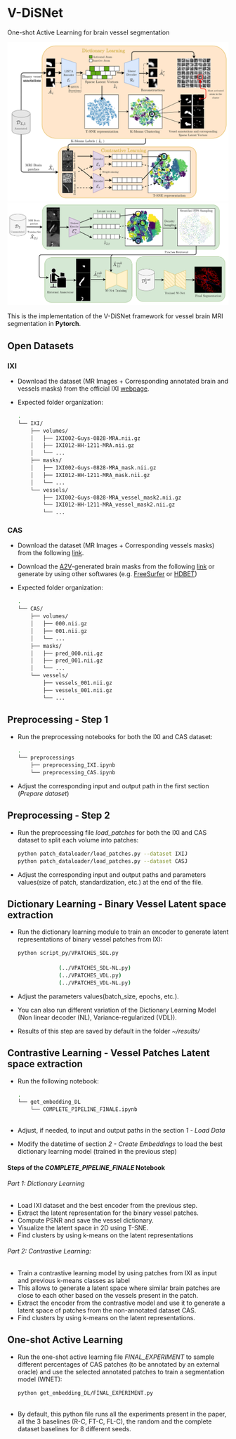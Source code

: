 # V-DiSNet
One-shot Active Learning for brain vessel segmentation

<img src="imgs/Pipeline-1.png" >

<img src="imgs/Pipeline-2.png" >

This is the implementation of the V-DiSNet framework for vessel brain MRI segmentation in **Pytorch**.

## Open Datasets

### IXI

- Download the dataset (MR Images + Corresponding annotated brain and vessels masks) from the official IXI [webpage](https://brain-development.org/ixi-dataset).
- Expected folder organization:

    ```bash
    .
    └── IXI/
        ├── volumes/
        │   ├── IXI002-Guys-0828-MRA.nii.gz
        │   ├── IXI012-HH-1211-MRA.nii.gz
        │   └── ...
        ├── masks/
        │   ├── IXI002-Guys-0828-MRA_mask.nii.gz
        │   ├── IXI012-HH-1211-MRA_mask.nii.gz
        │   └── ...
        └── vessels/
            ├── IXI002-Guys-0828-MRA_vessel_mask2.nii.gz
            └── IXI012-HH-1211-MRA_vessel_mask2.nii.gz
            └── ...
    ```

### CAS

- Download the dataset (MR Images + Corresponding vessels masks) from the following [link](https://codalab.lisn.upsaclay.fr/competitions/9804).
- Download the [A2V](linktoA2V.it)-generated brain masks from the following [link](linktoA2V.it) or generate by using other softwares (e.g. [FreeSurfer](https://surfer.nmr.mgh.harvard.edu/) or [HDBET](https://github.com/MIC-DKFZ/HD-BET))
- Expected folder organization:

    ```bash
    .
    └── CAS/
        ├── volumes/
        │   ├── 000.nii.gz
        │   ├── 001.nii.gz
        │   └── ...
        ├── masks/
        │   ├── pred_000.nii.gz
        │   ├── pred_001.nii.gz
        │   └── ...
        └── vessels/
            ├── vessels_001.nii.gz
            ├── vessels_001.nii.gz
            └── ...
    ```

    


## Preprocessing - Step 1
    
- Run the preprocessing notebooks for both the IXI and CAS dataset:

    ```bash
    .
    └── preprocessings
        ├── preprocessing_IXI.ipynb
        └── preprocessing_CAS.ipynb
    ```
- Adjust the corresponding input and output path in the first section (*Prepare dataset*)

## Preprocessing - Step 2
    
- Run the preprocessing file *load_patches* for both the IXI and CAS dataset to split each volume into patches:

    ```bash
    python patch_dataloader/load_patches.py --dataset IXIJ
    python patch_dataloader/load_patches.py --dataset CASJ
    ```
- Adjust the corresponding input and output paths and parameters values(size of patch, standardization, etc.) at the end of the file.


## Dictionary Learning - Binary Vessel Latent space extraction
    
- Run the dictionary learning module to train an encoder to generate latent representations of binary vessel patches from IXI:

    ```bash
    python script_py/VPATCHES_SDL.py
    
                 (../VPATCHES_SDL-NL.py)
                 (../VPATCHES_VDL.py)
                 (../VPATCHES_VDL-NL.py)
    ```
- Adjust the parameters values(batch_size, epochs, etc.).
- You can also run different variation of the Dictionary Learning Model (Non linear decoder (NL), Variance-regularized (VDL)).
- Results of this step are saved by default in the folder *~/results/*
## Contrastive Learning - Vessel Patches Latent space extraction
    
- Run the following notebook: 

    ```bash
    .
    └── get_embedding_DL
        └── COMPLETE_PIPELINE_FINALE.ipynb
         
    ```
- Adjust, if needed, to input and output paths in the section *1 - Load Data*
- Modify the datetime of section *2 - Create Embeddings* to load the best dictionary learning model (trained in the previous step)

#### Steps of the *COMPLETE_PIPELINE_FINALE* Notebook

###### Part 1: Dictionary Learning
- Load IXI dataset and the best encoder from the previous step.
- Extract the latent representation for the binary vessel patches.
- Compute PSNR and save the vessel dictionary.
- Visualize the latent space in 2D using T-SNE.
- Find clusters by using k-means on the latent representations 

###### Part 2: Contrastive Learning:
- Train a contrastive learning model by using patches from IXI as input and previous k-means classes as label
- This allows to generate a latent space where similar brain patches are close to each other based on the vessels present in the patch.
- Extract the encoder from the contrastive model and use it to generate a latent space of patches from the non-annotated dataset CAS.
- Find clusters by using k-means on the latent representations. 

## One-shot Active Learning
    
- Run the one-shot active learning file *FINAL_EXPERIMENT* to sample different percentages of CAS patches (to be annotated by an external oracle) and use the selected annotated patches to train a segmentation model (WNET):

    ```bash
    python get_embedding_DL/FINAL_EXPERIMENT.py
         
    ```
- By default, this python file runs all the experiments present in the paper, all the 3 baselines (R-C, FT-C, FL-C), the random and the complete dataset baselines for 8 different seeds.


